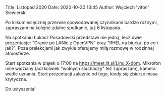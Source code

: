 Title: Listopad 2020
Date: 2020-10-30 13:45
Author: Wojciech 'vifon' Siewierski

Po kilkumiesięcznej przerwie spowodowanej czynnikami bardzo różnymi,
zapraszam na kolejne zdalne spotkanie, już 6 listopada.

Na spotkaniu Łukasz Posadowski przedstawi nie jedną, lecz dwie
prezentacje: "Granie po LANie z OpenVPN" oraz "RHEL na biurku: po co
i jak?".  Poza prelekcjami jak zwykle oferujemy miłą rozmowę
w rodzinnej atmosferze.

Start spotkania w piątek o 17:00 na <https://meet.jit.si/Linu.X-dom>.
Mikrofon mile widziany (aczkolwiek "wolnych słuchaczy" też zapraszam),
kamera wedle uznania.  Start prezentacji zależnie od tego, kiedy się
zbierze masa krytyczna.

Do usłyszenia!
